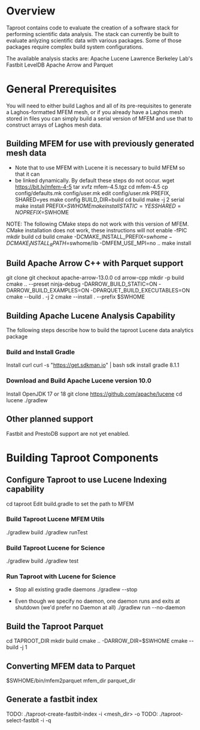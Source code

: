 # Overview
Taproot contains code to evaluate the creation of a software stack for performing
scientific data analysis. The stack can currently be built to evaluate anlyzing
scientific data with various packages. Some of those packages require complex
build system configurations.

The available analysis stacks are:
Apache Lucene
Lawrence Berkeley Lab's Fastbit
LevelDB
Apache Arrow and Parquet

# General Prerequisites
You will need to either build Laghos and all of its pre-requisites to generate
a Laghos-formatted MFEM mesh, or if you already have a Laghos mesh stored in
files you can simply build a serial version of MFEM and use that to construct 
arrays of Laghos mesh data.

## Building MFEM for use with previously generated mesh data
  * Note that to use MFEM with Lucene it is necessary to build MFEM so that it can
  * be linked dynamically. By default these steps do not occur.
  wget https://bit.ly/mfem-4-5
  tar xvfz mfem-4.5.tgz
  cd mfem-4.5
  cp config/defaults.mk config/user.mk
  edit config/user.mk PREFIX, SHARED=yes
  make config BUILD_DIR=build
  cd build
  make -j 2 serial
  make install PREFIX=$SWHOME
  make install STATIC=YES SHARED=NO PREFIX=$SWHOME

NOTE: The following CMake steps do not work with this version of MFEM.
  CMake installation does not work, these instructions will not enable -fPIC
  mkdir build
  cd build
  cmake -DCMAKE_INSTALL_PREFIX=$swhome -DCMAKE_INSTALL_RPATH=$swhome/lib -DMFEM_USE_MPI=no ..
  make install

## Build Apache Arrow C++ with Parquet support
  git clone
  git checkout apache-arrow-13.0.0
  cd arrow-cpp
  mkdir -p build
  cmake .. --preset ninja-debug -DARROW_BUILD_STATIC=ON -DARROW_BUILD_EXAMPLES=ON -DPARQUET_BUILD_EXECUTABLES=ON
  cmake --build . -j 2
  cmake --install . --prefix $SWHOME

## Building Apache Lucene Analysis Capability
The following steps describe how to build the taproot Lucene data analytics package

### Build and Install Gradle
  Install curl
  curl -s "https://get.sdkman.io" | bash
  sdk install gradle 8.1.1

### Download and Build Apache Lucene version 10.0
  Install OpenJDK 17 or 18
  git clone https://github.com/apache/lucene
  cd lucene
  ./gradlew

## Other planned support
Fastbit and PrestoDB support are not yet enabled.

# Building Taproot Components

## Configure Taproot to use Lucene Indexing capability
  cd taproot
  Edit build.gradle to set the path to MFEM

### Build Taproot Lucene MFEM Utils
  ./gradlew build
  ./gradlew runTest

### Build Taproot Lucene for Science
  ./gradlew build
  ./gradlew test

### Run Taproot with Lucene for Science
  * Stop all existing gradle daemons
  ./gradlew --stop

  * Even though we specify no daemon, one daemon runs and exits at shutdown (we'd prefer no Daemon at all)
  ./gradlew run --no-daemon

## Build the Taproot Parquet
  cd TAPROOT_DIR
  mkdir build
  cmake .. -DARROW_DIR=$SWHOME
  cmake --build -j 1

## Converting MFEM data to Parquet
  $SWHOME/bin/mfem2parquet mfem_dir parquet_dir

## Generate a fastbit index
  TODO: ./taproot-create-fastbit-index -i <mesh_dir> -o <index dir>
  TODO: ./taproot-select-fastbit -i <index dir> -q <query>

